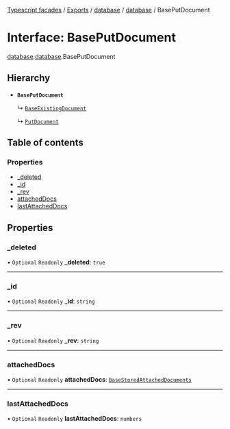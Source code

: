 [Typescript facades](../index.md) / [Exports](../modules.md) / [database](../modules/database.md) / [database](../modules/database.database.md) / BasePutDocument

# Interface: BasePutDocument

[database](../modules/database.md).[database](../modules/database.database.md).BasePutDocument

## Hierarchy

- **`BasePutDocument`**

  ↳ [`BaseExistingDocument`](database.database.BaseExistingDocument.md)

  ↳ [`PutDocument`](database.database.PutDocument.md)

## Table of contents

### Properties

- [\_deleted](database.database.BasePutDocument.md#_deleted)
- [\_id](database.database.BasePutDocument.md#_id)
- [\_rev](database.database.BasePutDocument.md#_rev)
- [attachedDocs](database.database.BasePutDocument.md#attacheddocs)
- [lastAttachedDocs](database.database.BasePutDocument.md#lastattacheddocs)

## Properties

### \_deleted

• `Optional` `Readonly` **\_deleted**: ``true``

___

### \_id

• `Optional` `Readonly` **\_id**: `string`

___

### \_rev

• `Optional` `Readonly` **\_rev**: `string`

___

### attachedDocs

• `Optional` `Readonly` **attachedDocs**: [`BaseStoredAttachedDocuments`](../modules/database.database.md#basestoredattacheddocuments)

___

### lastAttachedDocs

• `Optional` `Readonly` **lastAttachedDocs**: `numbers`
